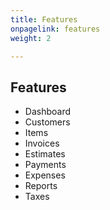 ```yaml
---
title: Features
onpagelink: features
weight: 2

---
```


Features
--------

- Dashboard
- Customers
- Items
- Invoices
- Estimates
- Payments
- Expenses
- Reports
- Taxes
 